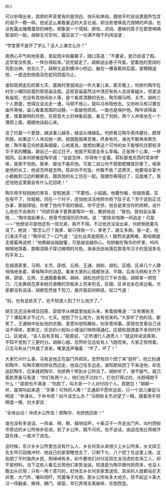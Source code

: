     四三 

   可以听得出来，周炳的声音里有的是坦白、快乐和单纯，跟他平时说话里面所包含的调子一模一样。他说这么勇敢豪迈的大言壮语，却没有使唤高亢铿锵的声调，也没有露出慷慨激昂的神色，倒象是一个懦弱、胆怯、迟钝、愚昧的孱子在那里喃喃絮语的一般。胡柳无可奈何，最后说了一句满不相干的闲话道：

   “学堂里不是开了学么？没人上课怎么办？”

   周炳心平气和地笑着，拿起雨伞和藤箧子，随口答道：“不要紧，我已经请了假。这学堂没有我，一样办得起来。”说完就走了。胡柳追出巷子外面，望着他的宽阔的背影出神。他去久了，胡柳又追到螺冲小桥边，躲在一棵香蕉树后面，拿眼睛送他，一直送到他隐没在蛇冈西面为止。

   谁知周炳走后的第七天，震南村里就闹出一件大事儿来。那天晚上，何娇约陶华在村东小帽冈前面的观音庙会面。这观音庙虽然淡中清还有些人去烧香磕头，但是没有庙祝，也没有其他闲杂人等，是个极其清静的去处。陶华跟马明、关杰、胡树三个人商量，觉得应该去走一遭。马明不放心，就叫马有陪他去。又吩咐马有只要在庙外等候，留心看着周围的动静，一面替他把风，一面也是保护他。陶华进得庙里，借着微明的月色，在观音大士的神象前面，看见了何娇。两个人并排坐在一个蒲团上面，细细地谈起心来。

   谈了约莫一个更鼓，越谈事儿越多，越谈头绪越乱。何娇看见陶华英伟健壮，醇厚热肠，如果这个人肯拉她一把，她就能脱离苦难，终身有托，谁也不敢再来欺负她；陶华看见何娇苗条细瘦，心地善良，就想如果这个可怜的女子能够抗住那些浮华子弟的糟蹋，跟自己一起过日子，他就不知道会多么幸福。正是两个心事，一样相同。后来何娇催促陶华道：“该是怎样，你得有个定着。郭标那鬼东西时常来啰嗦，我倒不怕他。我爹、娘也不喜欢他。可是二叔公何不周那肥猪就厉害了。咱家是他的长工，他说怎样就怎样。除非你不吃饭，你敢不依？这两天，他要咱全家大小都搬到江边的棚寮去，跟其他的长工住在一起。我跟你离得远了，见面难了。我还怕他这里面会有什么花招呢！”

   陶华用手轻拍她的脊背，安慰她道：“不要怕，小姑娘。他要你搬，你就拖着。实在拖不了，你就搬。同在一个村子，还怕他活活地把你吞下肚子去？至于说到正式办事，那就得钱。你使了他何不周的银纸，你不还债，他总是拿住你的把柄，说什么他也不会依的！”何娇将身子更靠紧陶华一些，撒娇地说：“我怕。我怕会出事情……”陶华捏起拳头，把骨节捏得历历作响，说：“那除非咱俩一同逃走！可是——”他想说可是他还有一班兄弟，离开不得。不过他还没说出来，何娇倒抢着先说了。她说：“那怎么行？我爹、娘只得我一个。爹老了，娘又多病。我一走，他们准活不成！”陶华叹了一口气道：“这社会真是困死人！既然进退两难，那咱俩就支撑着再说吧！”他俩越谈越甜蜜，可是越谈越伤心。何娇躺在陶华的怀里，呜呜咽咽地哭着，那眼泪珠子穿过微明的月色，淅淅沥沥地落在那青年汉子的宽阔多毛的手背上。

   在胡源家里，马明、关杰、邵煜、丘照、王通、胡树、胡松、区细、区卓几个人静悄悄地坐着，等候陶华的消息。看来大家的心情都快活、平静。后来马明和关杰下棋，邵煜、丘照、王通围着看棋。胡树、胡松也挤在灯下补衣服。胡柳拿一把剪刀、几张黄纸在原来她兄弟睡的空板床上剪来剪去，区细、区卓也坐在床边看。大家都没有说话，胡柳忽然放下剪刀，推开面前的碎纸，叹口气道：

   “妈，也有这些天了，也不知道人到了什么地方了。”

   胡王氏还没来得及回答，邵煜早从棋盘里抬起头来，笑着插嘴道：“又有哪些天了？凑起来才不过六、七天。他到了什么地方，会有信来的。”大家听了他的话，都笑了。王通暗中扯扯他的衣服，意思叫他知趣些，别多管闲事。邵煜也觉着自己说话不得体，那斯文、灰白的小脸叫小煤油灯映照得通红。区细和胡源差不多同时开口，区细说，“吉人自有天相；”胡源说，“正所谓行人遇贵人！”就这样说说笑笑，不知不觉到了三更时分。胡柳心细，忽然听见远处有人飞跑而来。大家正惊愕着，只见马有从门外撞了进来，嘴里连声嚷着：“坏了，坏了！”

   大家忙问什么事，马有说他正在庙门外把风，忽然有四个团丁来“捉奸”，他立刻通知陶华，叫陶华跟何娇往西边走，他自己往东边走。谁知那些团丁不来追他，却去追赶陶华，后来就把陶华、何娇两个带到乡公所去了。胡树听了，很不服气，就沉着脸责备马有道：“你们有两个人，他们也不过四个，打也打得过的，光顾得跑干什么！”邵煜也不满道：“你跑了，叫大哥一个人对付四个人。真脓包！”胡柳一听，就哭叫起来道：“天哪！可怜的人哪！”王通却不愿听这些，只一个劲儿催促马明道：“参谋长，下命令吧！如今该怎么办？”马明和关杰对望了一眼，跟着用手把棋盘一推，对大家说：

   “全体出动！冲进乡公所去！把陶华、何娇抢回来！”

   谁也没有多说话，一阵桌、椅、鞋、屐响动声，十条汉子一齐走出门外，向村西街市旁边的乡公所快步前进。到了乡公所，既不问讯，也不说话，由迫击炮丘照做开路先锋，一直冲了进去。

   这时候，东沙乡乡公所里也没有什么人，乡长何奀从来很少上乡公所来，乡文牍王先生早已回槐冲村、他自己的家里睡觉去了，只剩下七、八个团丁在这里上夜。这些团丁平时鱼肉乡民，倒绰绰有余，如今要他们对付这班生龙活虎的农场工人，却不是材料。当下这些人看见丘照他们来势汹汹，知道是为陶华跟何娇而来，也没人敢出头拦阻；只有一两个乖巧的，赶快去乡长何奀家里送信，其余的人就都站在天井里、大门外，嚷叫恫吓，凭着嗓子壮胆。那乡公所有多大地方，禁不起这十条大汉一阵翻桌、推椅、踢门、砸窗，早已弄得支离破碎，东倒西歪。

